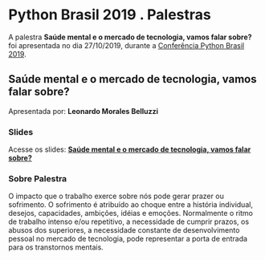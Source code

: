 # Python Brasil 2019 . Palestras


A palestra **Saúde mental e o mercado de tecnologia, vamos falar sobre?** foi apresentada no dia 27/10/2019, durante a [Conferência Python Brasil 2019](http://2019.pythonbrasil.org.br).


## Saúde mental e o mercado de tecnologia, vamos falar sobre?
Apresentada por: **Leonardo Morales Belluzzi**

### Slides
Acesse os slides: **[Saúde mental e o mercado de tecnologia, vamos falar sobre?](./)**


### Sobre Palestra
O impacto que o trabalho exerce sobre nós pode gerar prazer ou sofrimento. O sofrimento é atribuído ao choque entre a história individual, desejos, capacidades, ambições, idéias e emoções. Normalmente o ritmo de trabalho intenso e/ou repetitivo, a necessidade de cumprir prazos, os abusos dos superiores, a necessidade constante de desenvolvimento pessoal no mercado de tecnologia, pode representar a porta de entrada para os transtornos mentais.




